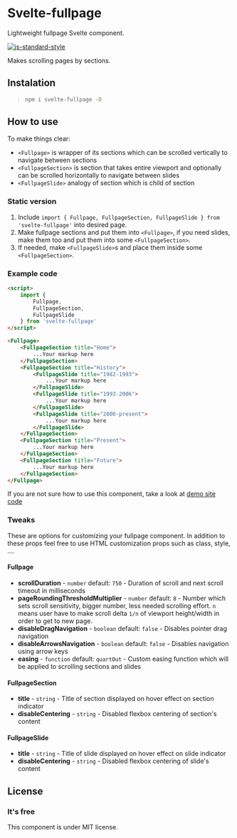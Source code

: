 # Svelte-fullpage

Lightweight fullpage Svelte component.

[![js-standard-style](https://cdn.rawgit.com/standard/standard/master/badge.svg)](http://standardjs.com)

Makes scrolling pages by sections.

## Instalation

> ```bash
> npm i svelte-fullpage -D
> ```

## How to use

To make things clear:
- `<Fullpage>` is wrapper of its sections which can be scrolled vertically to navigate between sections
- `<FullpageSection>` is section that takes entire viewport and optionally can be scrolled horizontally to navigate between slides
- `<FullpageSlide>` analogy of section which is child of section

### Static version

1. Include `import { Fullpage, FullpageSection, FullpageSlide } from 'svelte-fullpage'` into desired page.
2. Make fullpage sections and put them into `<Fullpage>`, if you need slides, make them too and put them into some `<FullpageSection>`.
3. If needed, make `<FullpageSlide>`s and place them inside some `<FullpageSection>`.

### Example code

```html
<script>
    import { 
        Fullpage,
        FullpageSection,
        FullpageSlide
    } from 'svelte-fullpage'
</script>

<Fullpage>
    <FullpageSection title="Home">
        ...Your markup here
    </FullpageSection>
    <FullpageSection title="History">
        <FullpageSlide title="1982-1993">
            ...Your markup here
        </FullpageSlide>
        <FullpageSlide title="1993-2006">
            ...Your markup here
        </FullpageSlide>
        <FullpageSlide title="2006-present">
            ...Your markup here
        </FullpageSlide>
    </FullpageSection>
    <FullpageSection title="Present">
        ...Your markup here
    </FullpageSection>
    <FullpageSection title="Future">
        ...Your markup here
    </FullpageSection>
</Fullpage>

```

If you are not sure how to use this component, take a look at [demo site code](https://github.com/Hejtmus/svelte-fullpage/blob/master/src/routes/%2Bpage.svelte)

### Tweaks

These are options for customizing your fullpage component. In addition to these props feel free to use HTML customization 
props such as class, style, ....
 
#### Fullpage

- **scrollDuration** - `number` default: `750` - Duration of scroll and next scroll timeout in milliseconds
- **pageRoundingThresholdMultiplier** - `number` default: `8` - Number which sets scroll sensitivity, bigger number, 
less needed scrolling effort. `n` means user have to make scroll delta `1/n` of viewport height/width in order to get to new page.
- **disableDragNavigation** - `boolean` default: `false` - Disables pointer drag navigation
- **disableArrowsNavigation** - `boolean` default: `false` - Disables navigation using arrow keys
- **easing** - `function` default: `quartOut` - Custom easing function which will be applied to scrolling sections and slides

#### FullpageSection

- **title** - `string` - Title of section displayed on hover effect on section indicator
- **disableCentering** - `string` - Disabled flexbox centering of section's content

#### FullpageSlide

- **title** - `string` - Title of slide displayed on hover effect on slide indicator
- **disableCentering** - `string` - Disabled flexbox centering of slide's content

## License

### It's free

This component is under MIT license.
